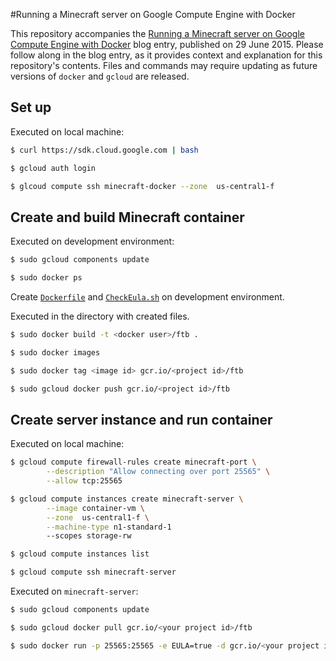 <!--- Copyright 2015 Google
Licensed under the Apache License, Version 2.0 (the "License");
you may not use this file except in compliance with the License.
You may obtain a copy of the License at

     http://www.apache.org/licenses/LICENSE-2.0

Unless required by applicable law or agreed to in writing, software
distributed under the License is distributed on an "AS IS" BASIS,
WITHOUT WARRANTIES OR CONDITIONS OF ANY KIND, either express or implied.
See the License for the specific language governing permissions and
limitations under the License.--->

#Running a Minecraft server on Google Compute Engine with Docker

This repository accompanies the [Running a Minecraft server on Google Compute Engine with Docker](http://www.blog.juliaferraioli.com/2015/06/running-minecraft-server-on-google.html) blog entry, published on 29 June 2015. Please follow along in the blog entry, as it provides context and explanation for this repository's contents. Files and commands may require updating as future versions of `docker` and `gcloud` are released.

## Set up

Executed on local machine:

```bash
$ curl https://sdk.cloud.google.com | bash

$ gcloud auth login

$ glcoud compute ssh minecraft-docker --zone  us-central1-f
```

## Create and build Minecraft container

Executed on development environment:
```bash
$ sudo gcloud components update

$ sudo docker ps
```
Create [`Dockerfile`](https://github.com/juliaferraioli/code_snippets/blob/master/blogs/ftb_gce_docker/Dockerfile) and [`CheckEula.sh`](https://github.com/juliaferraioli/code_snippets/blob/master/blogs/ftb_gce_docker/CheckEula.sh) on development environment.

Executed in the directory with created files.

```bash
$ sudo docker build -t <docker user>/ftb .

$ sudo docker images

$ sudo docker tag <image id> gcr.io/<project id>/ftb

$ sudo gcloud docker push gcr.io/<project id>/ftb
```

## Create server instance and run container

Executed on local machine:

```bash
$ gcloud compute firewall-rules create minecraft-port \
		--description "Allow connecting over port 25565" \
        --allow tcp:25565

$ gcloud compute instances create minecraft-server \
		--image container-vm \
		--zone  us-central1-f \
		--machine-type n1-standard-1
		--scopes storage-rw

$ gcloud compute instances list

$ gcloud compute ssh minecraft-server
```

Executed on `minecraft-server`:

```bash
$ sudo gcloud components update

$ sudo gcloud docker pull gcr.io/<your project id>/ftb

$ sudo docker run -p 25565:25565 -e EULA=true -d gcr.io/<your project id>/ftb
```
